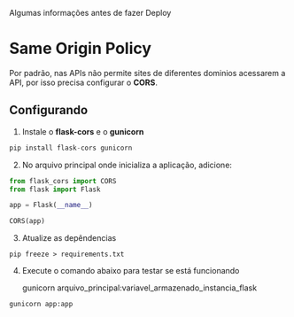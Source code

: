 Algumas informações antes de fazer Deploy

# Same Origin Policy
Por padrão, nas APIs não permite sites de diferentes dominios acessarem a API, por isso precisa configurar o **CORS**.

## Configurando

1. Instale o **flask-cors** e o **gunicorn**
```py
pip install flask-cors gunicorn
```

2. No arquivo principal onde inicializa a aplicação, adicione:
```py
from flask_cors import CORS
from flask import Flask

app = Flask(__name__)

CORS(app)
```

3. Atualize as depêndencias
```shell
pip freeze > requirements.txt
```

4. Execute o comando abaixo para testar se está funcionando
    
    gunicorn arquivo_principal:variavel_armazenado_instancia_flask

```shell
gunicorn app:app
```